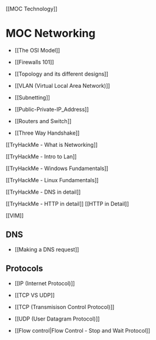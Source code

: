 [[MOC Technology]]

# MOC Networking


- [[The OSI Model]]
- [[Firewalls 101]]
- [[Topology and its different designs]]
- [[VLAN (Virtual Local Area Network)]]
- [[Subnetting]]

- [[Public-Private-IP_Address]]
- [[Routers and Switch]]
- [[Three Way Handshake]]

[[TryHackMe - What is Networking]]

[[TryHackMe - Intro to Lan]]

[[TryHackMe - Windows Fundamentals]]

[[TryHackMe - Linux Fundamentals]]

[[TryHackMe - DNS in detail]]

[[TryHackMe - HTTP in detail]]
[[HTTP in Detail]]

[[VIM]]

## DNS
- [[Making a DNS request]]

## Protocols
- [[IP (Internet Protocol)]]

- [[TCP VS UDP]]
- [[TCP (Transmisison Control Protocol)]]
- [[UDP (User Datagram Protocol)]]

- [[Flow control|Flow Control - Stop and Wait Protocol]]
